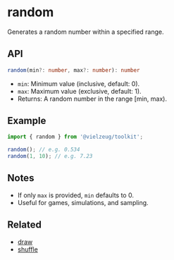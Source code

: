 # random

Generates a random number within a specified range.

## API

```ts
random(min?: number, max?: number): number
```

- `min`: Minimum value (inclusive, default: 0).
- `max`: Maximum value (exclusive, default: 1).
- Returns: A random number in the range [min, max).

## Example

```ts
import { random } from '@vielzeug/toolkit';

random(); // e.g. 0.534
random(1, 10); // e.g. 7.23
```

## Notes

- If only `max` is provided, `min` defaults to 0.
- Useful for games, simulations, and sampling.

## Related

- [draw](./draw.md)
- [shuffle](./shuffle.md)
